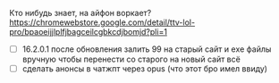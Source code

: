 Кто нибудь знает, на айфон воркает?
https://chromewebstore.google.com/detail/ttv-lol-pro/bpaoeijjlplfjbagceilcgbkcdjbomjd?pli=1

- [ ] 16.2.0.1 после обновления залить 99 на старый сайт и еxe файлы вручную чтобы перенести со старого на новый сайт всё
- [ ] сделать анонсы в чатжпт через opus (что этот бро имел ввиду)
